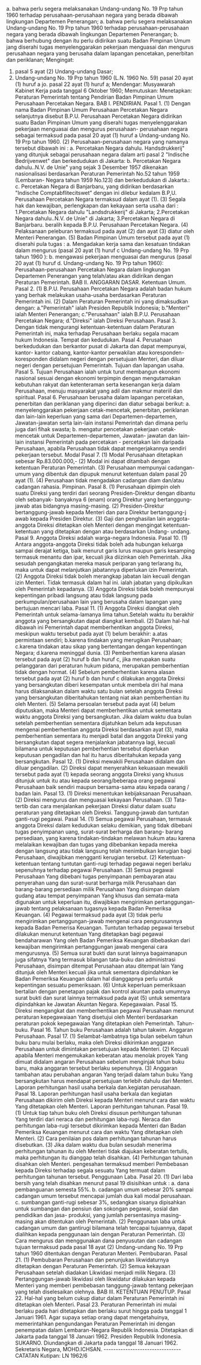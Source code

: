  a. bahwa perlu segera melaksanakan Undang-undang No. 19 Prp tahun 1960 terhadap perusahaan-perusahaan negara yang berada dibawah lingkungan Departemen Penerangan; a. bahwa perlu segera melaksanakan Undang-undang No. 19 Prp tahun 1960 terhadap perusahaan-perusahaan negara yang berada dibawah lingkungan Departemen Penerangan;
b. bahwa berhubung dengan itu perlu didirikan suatu Badan Pimpinan Umum jang diserahi tugas menyelenggarakan pekerjaan menguasai dan mengurus perusahaan negara yang berusaha dalam lapangan pencetakan, penerbitan dan periklanan;
Mengingat:

1. pasal 5 ayat (2) Undang-undang Dasar;
2. Undang-undang No. 19 Prp tahun 1960 (L.N. 1960 No. 59) pasal 20 ayat (1) huruf a jo. pasal 22 ayat (1) huruf a; Mendengar: Musyawarah Kabinet Kerja pada tanggal 6 Oktober 1960; Memutuskan: Menetapkan: Peraturan Pemerintah tentang Pendirian Badan Pimpinan Umum Perusahaan Percetakan Negara. BAB I. PENDIRIAN. Pasal 1. (1) Dengan nama Badan Pimpinan Umum Perusahaan Percetakan Negara selanjutnya disebut B.P.U. Perusahaan Percetakan Negara didirikan suatu Badan Pimpinan Umum yang diserahi tugas menyelenggarakan pekerjaan menguasai dan mengurus perusahaan- perusahaan negara sebagai termaksud pada pasal 20 ayat (1) huruf a Undang-undang No. 19 Prp tahun 1960. (2) Perusahaan-perusahaan negara yang namanya tersebut dibawah ini :
a. Percetakan Negara dahulu. Handsdrukkerij" yang ditunjuk sebagai perusahaan negara dalam arti pasal 2 "Indische Bedrijvenwet" dan berkedudukan di Jakarta:
b. Percetakan Negara dahulu..N.V. de Unie" yang sejak 3 Desember 1957 dikenakan nasionalisasi berdasarkan Peraturan Pemerintah No.52 tahun 1959 (Lembaran- Negara tahun 1959 No.123) dan berkedudukan di Jakarta.:
c. Percetakan Negara di Banjarbaru, yang didirikan berdasarkan "Indische Comptabflitecitswet" dengan ini dilebur kedalam B.P,U. Perusahaan Percetakan Negara termaksud dalam ayat (1). (3) Segala hak dan kewajiban, perlengkapan dan kekayaan serta usaha dari :
1.Percetakan Negara dahulu "Landsdrukkerij" di Jakarta;
2.Percetakan Negara dahulu..N.V. de Unie" di Jakarta;
3.Percetakan Negara di Banjarbaru. beralih kepada B.P.U. Perusahaan Percetakan Negara. (4) Pelaksanaan peleburan termaksud pada ayat (2) dan ayat (3) diatur oleh Menteri Penerangan. (5) Badan Pimpinan Umum tersebut pada ayat (1) diserahi pula tugas :
a. Mengadakan kerja sama dan kesatuan tindakan dalam mengurus (pasal 20 ayat (1) huruf c Undang-undang No. 19 Prp tahun 1960 ):
b. mengawasi pekerjaan menguasai dan mengurus (pasal 20 ayat (1) huruf d. Undang-undang No. 19 Prp tahun 1960): Perusahaan-perusahaan Percetakan Negara dalam lingkungan Departemen Penerangan yang telah/atau akan didirikan dengan Peraturan Pemerintah. BAB II. ANGGARAN DASAR. Ketentuan Umum. Pasal 2. (1) B.P.U. Perusahaan Percetakan Negara adalah badan hukum yang berhak melakukan usaha-usaha berdasarkan Peraturan Pemerintah ini. (2) Dalam Peraturan Pemerintah ini yang dimaksudkan dengan:
a."Pemerintah" ialah Presiden Republik Indonesia;
b."Menteri" ialah Menteri Penerangan;
c."Perusahaan" ialah B.P.U. Perusahaan Percetakan Negara;
d."Direksi" ialah Direksi Perusahaan. Pasal 3. Dengan tidak mengurangi ketentuan-ketentuan dalam Peraturan Pemerintah ini, maka terhadap Perusahaan berlaku segala macam hukum Indonesia. Tempat dan kedudukan. Pasal 4. Perusahaan berkedudukan dan berkantor pusat di Jakarta dan dapat mempunyai, kantor- kantor cabang, kantor-kantor perwakilan atau koresponden-koresponden didalam negeri dengan persetujuan Menteri, dan diluar negeri dengan persetujuan Pemerintah. Tujuan dan lapangan usaha. Pasal 5. Tujuan Perusahaan ialah untuk turut membangun ekonomi nasional sesuai dengan ekonomi terpimpin dengan mengutamakan kebutuhan rakyat dan ketenteraman serta kesenangan kerja dalam Perusahaan, menuju masyarakat yang adil dan makmur materiil dan spiritual. Pasal 6. Perusahaan berusaha dalam lapangan percetakan, penerbitan dan periklanan yang diperinci dan diatur sebagai berikut:
a. menyelenggarakan pekerjaan cetak-mencetak, penerbitan, periklanan dan lain-lain keperluan yang sama dari Departemen-departemen, Jawatan-jawatan serta lain-lain instansi Pemerintah dan dimana perlu juga dari fihak swasta;
b. mengatur pencetakan pekerjaan cetak-mencetak untuk Departemen-departemen, Jawatan- jawatan dan lain-lain instansi Pemerintah pada percetakan - percetakan lain daripada Perusahaan, apabila Perusahaan tidak dapat mengerjakannya sendiri pekerjaan tersebut. Modal Pasal 7. (1) Modal Perusahaan ditetapkan sebesar Rp.83.000.000,- (2) Modal ini dapat ditambah dengan ketentuan Peraturan Pemerintah. (3) Perusahaan mempunyai cadangan-umum yang dibentuk dan dipupuk menurut ketentuan dalam pasal 20 ayat (1). (4) Perusahaan tidak mengadakan cadangan diam dan/atau cadangan rahasia. Pimpinan. Pasal 8. (1) Perusahaan dipimpin oleh suatu Direksi yang terdiri dari seorang Presiden-Direktur dengan dibantu oleh sebanyak- banyaknya 6 (enam) orang Direktur yang bertanggung- jawab atas bidangnya masing-masing. (2) Presiden-Direktur bertanggung-jawab kepada Menteri dan para Direktur bertanggung-j awab kepada Presiden Direktur. (3) Gaji dan penghasilan lain anggota-anggota Direksi ditetapkan oleh Menteri dengan mengingat ketentuan-ketentuan yang ditetapkan dengan atau berdasarkan Undang- undang. Pasal 9. Anggota Direksi adalah warga-negara Indonesia. Pasal 10. (1) Antara anggota-anggota Direksi tidak boleh ada hubungan keluarga sampai derajat ketiga, baik menurut garis lurus maupun garis kesamping termasuk menantu dan ipar, kecuali jika diizinkan oleh Pemerintah. Jika sesudah pengangkatan mereka masuk periparan yang terlarang itu, maka untuk dapat melanjutkan jabatannya diperlukan izin Pemerintah. (2) Anggota Direksi tidak boleh merangkap jabatan lain kecuali dengan izin Menteri. Tidak termasuk dalam hal ini. ialah jabatan yang dipikulkan oleh Pemerintah kepadanya. (3) Anggota Direksi tidak boleh mempunyai kepentingan pribadi langsung atau tidak langsung pada perkumpulan/perusahaan lain yang berusaha dalam lapangan yang bertujuan mencari laba. Pasal 11. (1) Anggota Direksi diangkat oleh Pemerintah untuk selama-lamanya lima tahun.Setelah waktu itu berakhir anggota yang bersangkutan dapat diangkat kembali. (2) Dalam hal-hal dibawah ini Pemerintah dapat memberhentikan anggota Direksi, meskipun waktu tersebut pada ayat (1) belum berakhir:
a.atas permintaan sendiri;
b.karena tindakan yang merugikan Perusahaan;
c.karena tindakan atau sikap yang bertentangan dengan kepentingan Negara;
d.karena meninggal dunia. (3) Pemberhentian karena alasan tersebut pada ayat (2) huruf b dan huruf c, jika merupakan suatu pelanggaran dari peraturan hukum pidana, merupakan pemberhentian tidak dengan hormat. (4) Sebelum pemberhentian karena alasan tersebut pada ayat (2) huruf b dan huruf c dilakukan anggota Direksi yang bersangkutan diberi kesempatan untuk membela diri hal mana harus dilaksanakan dalam waktu satu bulan setelah anggota Direksi yang bersangkutan diberitahukan tentang niat akan pemberhentian itu oleh Menteri. (5) Selama persoalan tersebut pada ayat (4) belum diputuskan, maka Menteri dapat memberhentikan untuk sementara waktu anggota Direksi yang bersangkutan. Jika dalam waktu dua bulan setelah pemberhentian sementara dijatuhkan belum ada keputusan mengenai pemberhentian anggota Direksi berdasarkan ayat (3), maka pemberhentian sementara itu menjadi batal dan anggota Direksi yang bersangkutan dapat segera menjalankan jabatannya lagi, kecuali bilamana untuk keputusan pemberhentian tersebut diperlukan keputusan pengadilan dan hal itu harus diberitahukan kepada yang bersangkutan. Pasal 12. (1) Direksi mewakili Perusahaan didalam dan diluar pengadilan. (2) Direksi dapat menyerahkan kekuasaan mewakili tersebut pada ayat (1) kepada seorang anggota Direksi yang khusus ditunjuk untuk itu atau kepada seorang/beberapa orang pegawai Perusahaan baik sendiri maupun bersama-sama atau kepada oarang / badan lain. Pasal 13. (1) Direksi menentukan kebijaksanaan Perusahaan. (2) Direksi mengurus dan menguasai kekayaan Perusahaan. (3) Tata-tertib dan cara menjalankan pekerjaan Direksi diatur dalam suatu peraturan yang ditetapkan oleh Direksi. Tanggung-jawab dan tuntutan ganti-rugi pegawai. Pasal 14. (1) Semua pegawai Perusahaan, termasuk anggota Direksi dalam kedudukan selaku demikian, yang tidak dibebani tugas penyimpanan uang, surat-surat berharga dan barang- barang persediaan, yang karena tindakan-tindakan melawan hukum atau karena melalaikan kewajiban dan tugas yang dibebankan kepada mereka dengan langsung atau tidak langsung telah menimbulkan kerugian bagi Perusahaan, diwajibkan mengganti kerugian tersebut. (2) Ketentuan-ketentuan tentang tuntutan ganti-rugi terhadap pegawai negeri berlaku sepenuhnya terhadap pegawai Perusahaan. (3) Semua pegawai Perusahaan Yang dibebani tugas penyimpanan pembayaran atau penyerahan uang dan surat-surat berharga milik Perusahaan dan barang-barang persediaan milik Perusahaan Yang disimpan dalam gudang atau tempat penyimpanan Yang khusus dan semata-mata digunakan untuk keperluan itu, diwajibkan mengirimkan pertanggungan-jawab tentang pelaksanaan tugasnya kepada Badan Pemeriksa Keuangan. (4) Pegawai termaksud pada ayat (3) tidak perlu mengirimkan pertanggungan-jawab mengenai cara pengurusannya kepada Badan Pemerisa Keuangan. Tuntutan terhadap pegawai tersebut dilakukan menurut ketentuan Yang ditetapkan bagi pegawai bendaharawan Yang oleh Badan Pemeriksa Keuangan dibebaskan dari kewajiban mengirimkan pertanggungan jawab mengenai cara mengurusnya. (5) Semua surat bukti dan surat lainnya bagaimanapun juga sifatnya Yang termasuk bilangan tata-buku dan administrasi Perusahaan, disimpan ditempat Perusahaan atau ditempat lain Yang ditunjuk oleh Menteri kecuali jika untuk sementara dipindahkan ke Badan Pemeriksa Keuangan dalam hal dianggapnya perlu untuk kepentingan sesuatu pemeriksaan. (6) Untuk keperluan pemeriksaan bertalian dengan penetapan pajak dan kontrol akuntan pada umumnya surat bukti dan surat lainnya termaksud pada ayat (5) untuk sementara dipindahkan ke Jawatan Akuntan Negara. Kepegawaian. Pasal 15. Direksi mengangkat dan memberhentikan pegawai Perusahaan menurut peraturan kepegawaiaan Yang disetujui oleh Menteri berdasarkan peraturan pokok kepegawaian Yang ditetapkan oleh Pemerintah. Tahun-buku. Pasal 16. Tahun buku Perusahaan adalah tahun takwim. Anggaran Perusahaan. Pasal 17. (1) Selambat-lambatnya tiga bulan sebelum tahun buku baru mulai berlaku, maka oleh Direksi dikirimkan anggaran Perusahaan untuk dimintakan persetujuan kepada Menteri. (2) Kecuali apabila Menteri mengemukakan keberatan atau menolak proyek Yang dimuat didalam angaran Perusahaan sebelum menginjak tahun buku baru, maka anggaran tersebut berlaku sepenuhnya. (3) Anggaran tambahan atau perubahan angaran Yang terjadi dalam tahun buku Yang bersangkutan harus mendapat persetujuan terlebih dahulu dari Menteri. Laporan perhitungan hasil usaha berkala dan.kegiatan perusahaan. Pasal 18. Laporan perhitungan hasil usaha berkala dan kegiatan Perusahaan dikirim oleh Direksi kepada Menteri menurut cara dan waktu Yang ditetapkan oleh Menteri. Laporan perhitungan tahunan. Pasal 19. (1) Untuk tiap tahun buku oleh Direksi disusun perhitungan tahunan Yang terdiri dari neraca dan perhitungan laba-rugi. Neraca dan perhitungan laba-rugi tersebut dikirimkan kepada Menteri dan Badan Pemeriksa Keuangan menurut cara dan waktu Yang ditetapkan oleh Menteri. (2) Cara penilaian pos dalam perhitungan tahunan harus disebutkan. (3) Jika dalam waktu dua bulan sesudah menerima perhitungan tahunan itu oleh Menteri tidak diajukan keberatan tertulis, maka perhitungan itu dianggap telah disahkan. (4) Perhitungan tahunan disahkan oleh Menteri. pengesahan termaksud memberi Pembebasan kepada Direksi terhadap segala sesuatu Yang termuat dalam perhitungan tahunan tersebut. Penggunaan Laba. Pasal 20. (1) Dari laba bersih yang telah disahkan menurut pasal 19 disisihkan untuk :
a. dana pembanguanan semesta 55%. b. cadangan umum sebesar 20% sampai cadangan umum tersebut mencapai jumlah dua kali modal perusahaan.
c. sumbangan ganti-rugi sebesar 3%, sedangkan sisanya dipisahkan untuk sumbangan dan pensiun dan sokongan pegawai, sosial dan pendidikan dan jasa- produksi, yang jumlah persentasinya masing-masing akan ditentukan oleh Pemerintah. (2) Penggunaan laba untuk cadangan umum dan gantirugi bilamana telah tercapai tujuannya, dapat dialihkan kepada penggunaan lain dengan Peraturan Pemerintah. (3) Cara mengurus dan menggunakan dana penyusutan dan cadangan tujuan termaksud pada pasal 18 ayat (2) Undang-undang No. 19 Prp tahun 1960 ditentukan dengan Peraturan Menteri. Pembubaran. Pasal 21. (1) Pembubaran Perusahaan dan penunjukan likwidaturnya ditetapkan dengan Peraturan Pemerintah. (2) Semua kekayaan Perusahaan setelah diadakan Likwidasi menjadi milik Negara. (3) Pertanggungan-jawab likwidasi oleh likwidatur dilakukan kepada Menteri yang memberi pembebasan tanggung-jawab tentang pekerjaan yang telah diselesaikan olehnya. BAB III. KETENTUAN PENUTUP. Pasal 22. Hal-hal yang belum cukup diatur dalam Peraturan Pemerintah ini ditetapkan oleh Menteri. Pasal 23. Peraturan Pemerintah ini mulai berlaku pada hari ditetapkan dan berlaku surut hingga pada tanggal 1 Januari 1961. Agar supaya setiap orang dapat mengetahuinya, memerintahkan pengundangan Peraturan Pemerintah ini dengan penempatan dalam Lembaran-Negara Republik Indonesia. Ditetapkan di Jakarta pada tanggal 18 Januari 1962. Presiden Republik Indonesia. SUKARNO. Diundangkan di Jakarta pada tanggal 18 Januari 1962. Sekretaris Negara, MOHD.ICHSAN. -------------------------------- CATATAN Kutipan: LN 1962/6